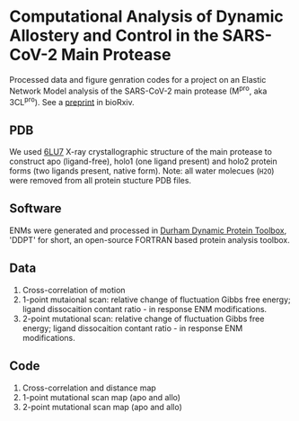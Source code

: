# Computational Analysis of Dynamic Allostery and Control in the SARS-CoV-2 Main Protease
Processed data and figure genration codes for a project on an Elastic Network Model analysis of the SARS-CoV-2 main protease (M<sup>pro</sup>, aka 3CL<sup>pro</sup>).
See a [preprint](https://www.biorxiv.org/content/10.1101/2020.05.21.105965v1) in bioRxiv.

## PDB
We used [6LU7](https://www.rcsb.org/structure/6LU7) X-ray crystallographic structure of the main protease to construct apo (ligand-free), holo1 (one ligand present) and holo2 protein forms (two ligands present, native form).
Note: all water molecues (`H2O`) were removed from all protein stucture PDB files.

## Software
ENMs were generated and processed in [Durham Dynamic Protein Toolbox](https://sourceforge.net/projects/durham-ddpt/), 'DDPT' for short, an open-source FORTRAN based protein analysis toolbox.

## Data
1. Cross-correlation of motion 
2. 1-point mutaional scan: relative change of fluctuation Gibbs free energy; ligand dissocaition contant ratio - in response ENM modifications.
3. 2-point mutational scan: relative change of fluctuation Gibbs free energy; ligand dissocaition contant ratio - in response ENM modifications.
 

## Code
1. Cross-correlation and distance map
2. 1-point mutational scan map (apo and allo)
3. 2-point mutational scan map (apo and allo)

